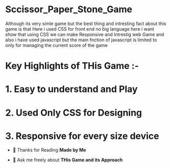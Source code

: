 # Sccissor_Paper_Stone_Game
Although its very simle game but the best thing and intresting fact about this game is that 
Here i used CSS for front end no big language here i want show that using CSS we can make 
Responsive and Intrestig web Game and also i have used javascript but the main fnction of javascript 
is limited to only for managing the current score of the  game 
# Key Highlights of THis Game :-
# 1. Easy to understand and Play 
# 2. Used Only CSS for Designing 
# 3. Responsive for every size device 

  - 🔭  Thanks for Reading **Made by Me**


- 💬 Ask me freely about **THis Game and its Approach**
